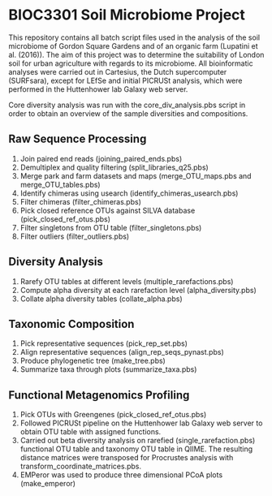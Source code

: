 # BIOC3301 Soil Microbiome Project

This repository contains all batch script files used in the analysis of the soil microbiome of Gordon Square Gardens and of an organic farm (Lupatini et al. (2016)). The aim of this project was to determine the suitability of London soil for urban agriculture with regards to its microbiome. All bioinformatic analyses were carried out in Cartesius, the Dutch supercomputer (SURFsara), except for LEfSe and initial PICRUSt analysis, which were performed in the Huttenhower lab Galaxy web server.

Core diversity analysis was run with the core_div_analysis.pbs script in order to obtain an overview of the sample diversities and compositions.

## Raw Sequence Processing
  1. Join paired end reads (joining_paired_ends.pbs)
  2. Demultiplex and quality filtering (split_libraries_q25.pbs)
  3. Merge park and farm datasets and maps (merge_OTU_maps.pbs and merge_OTU_tables.pbs)
  4. Identify chimeras using usearch (identify_chimeras_usearch.pbs)
  5. Filter chimeras (filter_chimeras.pbs)
  6. Pick closed reference OTUs against SILVA database (pick_closed_ref_otus.pbs)
  7. Filter singletons from OTU table (filter_singletons.pbs)
  8. Filter outliers (filter_outliers.pbs)
  
## Diversity Analysis
  1. Rarefy OTU tables at different levels (multiple_rarefactions.pbs)
  2. Compute alpha diversity at each rarefaction level (alpha_diversity.pbs)
  3. Collate alpha diversity tables (collate_alpha.pbs)

## Taxonomic Composition
  1. Pick representative sequences (pick_rep_set.pbs)
  2. Align representative sequences (align_rep_seqs_pynast.pbs)
  3. Produce phylogenetic tree (make_tree.pbs)
  4. Summarize taxa through plots (summarize_taxa.pbs)

## Functional Metagenomics Profiling
  1. Pick OTUs with Greengenes (pick_closed_ref_otus.pbs)
  2. Followed PICRUSt pipeline on the Huttenhower lab Galaxy web server to obtain OTU table with assigned functions.
  3. Carried out beta diversity analysis on rarefied (single_rarefaction.pbs) functional OTU table and taxonomy OTU table in 
     QIIME. The resulting distance matrices were transposed for Procrustes analysis with transform_coordinate_matrices.pbs.
  4. EMPeror was used to produce three dimensional PCoA plots (make_emperor)
